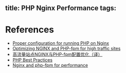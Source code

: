 title: PHP Nginx Performance
tags:
---

# References
- [Proper configuration for running PHP on Nginx](http://apmblog.dynatrace.com/2014/10/30/proper-configuration-running-php-nginx/)
- [Optimizing NGINX and PHP-fpm for high traffic sites](http://www.softwareprojects.com/resources/programming/t-optimizing-nginx-and-php-fpm-for-high-traffic-sites-2081.html)
- [高流量站点NGINX与PHP-fpm配置优化（译）](http://blog.xiayf.cn/2014/05/03/optimizing-nginx-and-php-fpm-for-high-traffic-sites/)
- [PHP Best Practices](https://phpbestpractices.org/)
- [Nginx and php-fpm for performance](https://jeremymarc.github.io/2013/04/22/nginx-and-php-fpm-for-performance/)
